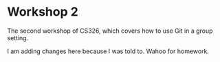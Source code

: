 # Workshop 2

The second workshop of CS326, which covers how to use Git in a group setting.

I am adding changes here because I was told to.
Wahoo for homework.

